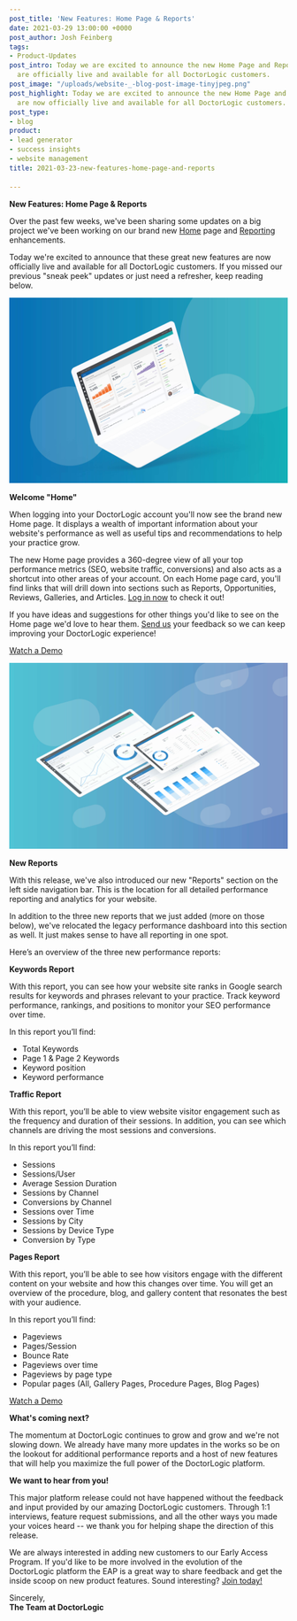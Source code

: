 ```yaml
---
post_title: 'New Features: Home Page & Reports'
date: 2021-03-29 13:00:00 +0000
post_author: Josh Feinberg
tags:
- Product-Updates
post_intro: Today we are excited to announce the new Home Page and Reporting enhancements
  are officially live and available for all DoctorLogic customers.
post_image: "/uploads/website-_-blog-post-image-tinyjpeg.png"
post_highlight: Today we are excited to announce the new Home Page and Reporting enhancements
  are now officially live and available for all DoctorLogic customers.
post_type:
- blog
product:
- lead generator
- success insights
- website management
title: 2021-03-23-new-features-home-page-and-reports

---
```

**New Features: Home Page & Reports**

Over the past few weeks, we've been sharing some updates on a big project we've been working on our brand new [Home](https://doctorlogic.com/blog/homepage-redesign.html) page and [Reporting](https://doctorlogic.com/blog/new-homepage-and-reporting-coming-soon.html) enhancements.

Today we're excited to announce that these great new features are now officially live and available for all DoctorLogic customers. If you missed our previous "sneak peek" updates or just need a refresher, keep reading below.

![](/uploads/hp-macbook-tiny-jpeg.jpg)

**Welcome "Home"**

When logging into your DoctorLogic account you'll now see the brand new Home page. It displays a wealth of important information about your website's performance as well as useful tips and recommendations to help your practice grow.

The new Home page provides a 360-degree view of all your top performance metrics (SEO, website traffic, conversions) and also acts as a shortcut into other areas of your account. On each Home page card, you'll find links that will drill down into sections such as Reports, Opportunities, Reviews, Galleries, and Articles. [Log in now](https://admin.doctorlogic.com/) to check it out!

If you have ideas and suggestions for other things you'd like to see on the Home page we'd love to hear them. [Send us](mailto:success@doctorlogic.com) your feedback so we can keep improving your DoctorLogic experience!

[Watch a Demo](https://doctorlogic.wistia.com/medias/e5cyalzckx)

![](/uploads/reports-macbook-tiny-jpeg.jpg)

**New Reports**

With this release, we've also introduced our new "Reports" section on the left side navigation bar. This is the location for all detailed performance reporting and analytics for your website.

In addition to the three new reports that we just added (more on those below), we've relocated the legacy performance dashboard into this section as well. It just makes sense to have all reporting in one spot.

Here’s an overview of the three new performance reports:

**Keywords Report**

With this report, you can see how your website site ranks in Google search results for keywords and phrases relevant to your practice. Track keyword performance, rankings, and positions to monitor your SEO performance over time.

In this report you’ll find:

* Total Keywords
* Page 1 & Page 2 Keywords
* Keyword position
* Keyword performance

**Traffic Report**

With this report, you’ll be able to view website visitor engagement such as the frequency and duration of their sessions. In addition, you can see which channels are driving the most sessions and conversions.

In this report you’ll find:

* Sessions
* Sessions/User
* Average Session Duration
* Sessions by Channel
* Conversions by Channel
* Sessions over Time
* Sessions by City
* Sessions by Device Type
* Conversion by Type

**Pages Report**

With this report, you’ll be able to see how visitors engage with the different content on your website and how this changes over time. You will get an overview of the procedure, blog, and gallery content that resonates the best with your audience.

In this report you’ll find:

* Pageviews
* Pages/Session
* Bounce Rate
* Pageviews over time
* Pageviews by page type
* Popular pages (All, Gallery Pages, Procedure Pages, Blog Pages)

[Watch a Demo](https://doctorlogic.wistia.com/medias/3sptqim0cu)

**What's coming next?**

The momentum at DoctorLogic continues to grow and grow and we're not slowing down. We already have many more updates in the works so be on the lookout for additional performance reports and a host of new features that will help you maximize the full power of the DoctorLogic platform.

**We want to hear from you!**

This major platform release could not have happened without the feedback and input provided by our amazing DoctorLogic customers. Through 1:1 interviews, feature request submissions, and all the other ways you made your voices heard -- we thank you for helping shape the direction of this release.

We are always interested in adding new customers to our Early Access Program. If you'd like to be more involved in the evolution of the DoctorLogic platform the EAP is a great way to share feedback and get the inside scoop on new product features. Sound interesting? [Join today!](mailto:product@doctorlogic.com)

Sincerely,  
**The Team at DoctorLogic**